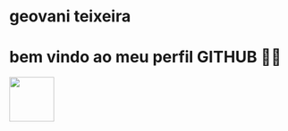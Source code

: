 <div display="inline-block">

<h1 aligh="left"> geovani teixeira </h1>
<h1 align="left"> bem vindo ao meu perfil GITHUB 🗿🍷 </h1> 
<img src="https://cdn.jsdelivr.net/gh/devicons/devicon/icons/facebook/facebook-original.svg" width="80px" />
<img src"https://github.com/GeovaniTeixeiraSouza/GeovaniTeixeiraSouza/blob/main/whatsapp.png?raw=true"  width="80px"/>
